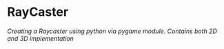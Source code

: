 # RayCaster 

*Creating a Raycaster using python via pygame module. Contains both 2D and 3D implementation*